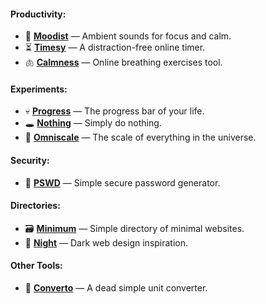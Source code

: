 #### Productivity:
- 🌲 [**Moodist**](https://moodist.mvze.net) — Ambient sounds for focus and calm.
- ⏳️ [**Timesy**](https://timesy.mvze.net) — A distraction-free online timer.
- 🫁 [**Calmness**](https://calmness.mvze.net) — Online breathing exercises tool.

#### Experiments:
- 💀 [**Progress**](https://progress.mvze.net) — The progress bar of your life.
- 🕳 [**Nothing**](https://nothing.mvze.net) — Simply do nothing.
- 🌌 [**Omniscale**](https://omniscale.mvze.net) — The scale of everything in the universe.

#### Security:
- 🔑 [**PSWD**](https://pswd.mvze.net) — Simple secure password generator.

#### Directories:
- 🗃 [**Minimum**](https://minimum.mvze.net) — Simple directory of minimal websites.
- 🌙 [**Night**](https://night.mvze.net) — Dark web design inspiration.

#### Other Tools:
- 🧮 [**Converto**](https://converto.mvze.net) — A dead simple unit converter.
